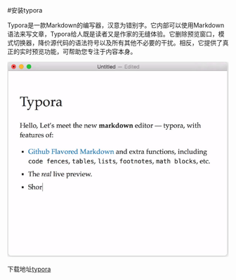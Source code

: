 #安装typora

Typora是一款Markdown的编写器，汉意为错别字。它内部可以使用Markdown语法来写文章，Typora给人既是读者又是作家的无缝体验。它删除预览窗口，模式切换器，降价源代码的语法符号以及所有其他不必要的干扰。相反，它提供了真正的实时预览功能，可帮助您专注于内容本身。

![image-20210412103446647](imgs\image-20210412103446647.png)

下载地址[typora](https://www.typora.io/#windows)